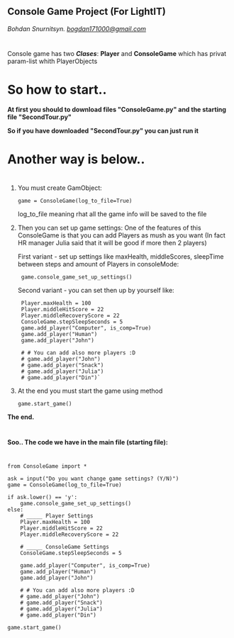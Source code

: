 ## Console Game Project (For LightIT)
*Bohdan Snurnitsyn. bogdan171000@gmail.com*

#


Console game has two ***Clases***: **Player** and **ConsoleGame** which has privat param-list whith PlayerObjects

# So how to start..
**At first you should to download files "ConsoleGame.py" and the starting file "SecondTour.py"**

**So if you have downloaded "SecondTour.py" you can just run it**
#
# Another way is below..
#

1. You must create GamObject: 

       game = ConsoleGame(log_to_file=True)
   
   log_to_file meaning rhat all the game info will be saved to the file
   

2. Then you can set up game settings:
	One of the features of this ConsoleGame is that you can add Players as mush as you want 
	(In fact HR manager Julia said that it will be good if more then 2 players)
	
    
	First variant - set up settings like maxHealth, middleScores, sleepTime between steps and amount of Players in consoleMode:
    
	    game.console_game_set_up_settings()
	
    
	Second variant - you can set then up by yourself like:
    
        Player.maxHealth = 100
        Player.middleHitScore = 22
        Player.middleRecoveryScore = 22
   	    ConsoleGame.stepSleepSeconds = 5	
        game.add_player("Computer", is_comp=True)
    	game.add_player("Human")
    	game.add_player("John")
		
		# # You can add also more players :D
    	# game.add_player("John")
    	# game.add_player("Snack")
    	# game.add_player("Julia")
    	# game.add_player("Din")`
		
3. At the end you must start the game using method 

       game.start_game()
       
**The end.**
#
#
**Soo.. The code we have in the main file (starting file):**
#
#
    from ConsoleGame import *

    ask = input("Do you want change game settings? (Y/N)")
    game = ConsoleGame(log_to_file=True)

    if ask.lower() == 'y':
        game.console_game_set_up_settings()
    else:
        # _____ Player Settings
        Player.maxHealth = 100
        Player.middleHitScore = 22
        Player.middleRecoveryScore = 22

        # _____ ConsoleGame Settings
        ConsoleGame.stepSleepSeconds = 5

        game.add_player("Computer", is_comp=True)
        game.add_player("Human")
        game.add_player("John")

        # # You can add also more players :D
        # game.add_player("John")
        # game.add_player("Snack")
        # game.add_player("Julia")
        # game.add_player("Din")

    game.start_game()


	
	
		
		



